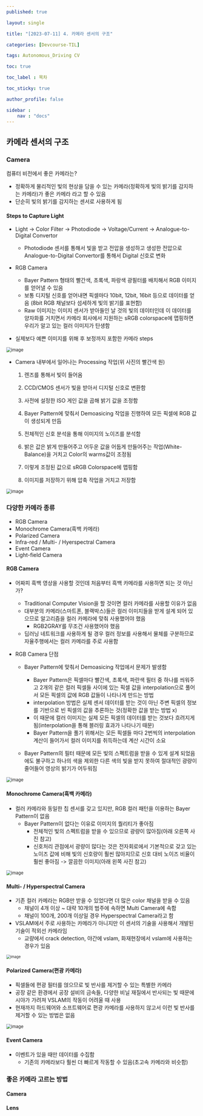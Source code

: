 ```yaml
---
published: true

layout: single

title: "[2023-07-11] 4. 카메라 센서의 구조"

categories: [Devcourse-TIL]

tags: Autonomous_Driving CV

toc: true

toc_label : 목차

toc_sticky: true

author_profile: false

sidebar :
    nav : "docs"
---
```


## 카메라 센서의 구조



### Camera



컴퓨터 비전에서 좋은 카메라는?

- 정확하게 물리적인 빛의 현상을 담을 수 있는 카메라(정확하게 빛의 밝기를 감지하는 카메라)가 좋은 카메라 라고 할 수 있음  
- 단순히 빛의 밝기를 감지하는 센서로 사용하게 됨



#### Steps to Capture Light

- Light -> Color Filter -> Photodiode -> Voltage/Current -> Analogue-to-Digital Convertor
  - Photodiode 센서를 통해서 빛을 받고 전압을 생성하고 생성한 전압으로 Analogue-to-Digital Convertor를 통해서 Digital 신호로 변화
- RGB Camera
  - Bayer Pattern 형태의 빨간색, 초록색, 파랑색 광필터를 배치해서 RGB 이미지를 얻어낼 수 있음
  - 보통 디지털 신호를 얻어내면 픽셀마다 10bit, 12bit, 16bit 등으로 데이터를 얻음 (8bit RGB 채널보다 섬세하게 빛의 밝기를 표현함)
  - Raw 이미지는 이미지 센서가 받아들인 날 것의 빛의 데이터인데 이 데이터를 양자화를 거치면서 카메라 회사에서 지원하는 sRGB colorspace에 맵핑하면 우리가 알고 있는 컬러 이미지가 탄생함



- 실제보다 예쁜 이미지를 위해 후 보정까지 포함한 카메라 steps

<img src="https://github.com/shpark98/Projects/assets/116723552/51bd0ac1-23f5-4408-8472-c743e17ee6f6" alt="image" style="zoom: 80%;" />

- Camera 내부에서 일어나는 Processing 작업(위 사진의 빨간색 원)

  1. 렌즈를 통해서 빛이 들어옴

  2. CCD/CMOS 센서가 빛을 받아서 디지털 신호로 변환함
  3. 사전에 설정한 ISO 게인 값을 곱해 밝기 값을 조정함
  4. Bayer Pattern에 맞춰서 Demoasicing 작업을 진행하여 모든 픽셀에 RGB 값이 생성되게 만듬
  5. 전체적인 신호 분석을 통해 이미지의 노이즈를 분석함
  6. 밝은 값은 밝게 만들어주고 어두운 값을 어둡게 만들어주는 작업(White-Balance)을 거치고 Color의 warms값이 조정됨
  7. 이렇게 조정된 값으로 sRGB Colorspace에 맵핑함
  8. 이미지를 저장하기 위해 압축 작업을 거치고 저장함

<img src="https://github.com/shpark98/Projects/assets/116723552/fa45cf4d-ead9-4468-9e50-be8869b93475" alt="image" style="zoom: 80%;" />



### 다양한 카메라 종류

- RGB Camera
- Monochrome Camera(흑백 카메라)
- Polarized Camera
- Infra-red / Multi- / Hyerspectral Camera
- Event Camera
- Light-field Camera



#### RGB Camera

- 어짜피 흑백 영상을 사용할 것인데 처음부터 흑백 카메라를 사용하면 되는 것 아닌가?

  - Traditional Computer Vision을 할 것이면 컬러 카메라를 사용할 이유가 없음
  - 대부분의 카메라(스마트폰, 블랙박스)들은 컬러 이미지들을 받게 설계 되어 있으므로 알고리즘을 컬러 카메라에 맞춰 사용했어야 했음
    - RGB2GRAY를 무조건 사용했어야 했음
  - 딥러닝 네트워크를 사용하게 될 경우 컬러 정보를 사용해서 물체를 구분하므로 자율주행에서는 컬러 카메라를 주로 사용함

- RGB Camera 단점

  - Bayer Pattern에 맞춰서 Demoasicing 작업에서 문제가 발생함
    - Bayer Pattern은 픽셀마다 빨간색, 초록색, 파란색 필터 중 하나를 씌워주고 2개의 같은 컬러 픽셀들 사이에 있는 픽셀 값을 interpolation으로 풀어서 모든 픽셀의 값에 RGB 값들이 나타나게 만드는 방법
    - interpolation 방법은 실제 센서 데이터를 받는 것이 아닌 주변 픽셀의 정보를 기반으로 빈 픽셀의 값을 추론하는 것(정확한 값을 받는 방법 x) 
    - 이 때문에 컬러 이미지는 실제 모든 픽셀의 데이터를 받는 것보다 흐려지게 됨(interpolation을 통해 블러링 효과가 나타나기 때문)
    - Bayer Pattern을 풀기 위해서는 모든 픽셀들 마다 2번씩의 interpolation 계산이 들어가서 컬러 이미지를 취득하는데 계산 시간이 소요

  - Bayer Pattern의 필터 때문에 모든 빛의 스펙트럼을 받을 수 있게 설계 되었음에도 불구하고 하나의 색을 제외한 다른 색의 빛을 받지 못하여 절대적인 광량이 줄어들어 영상의 밝기가 어두워짐

  

<img src="https://github.com/shpark98/Projects/assets/116723552/9811244d-d374-433a-886e-8a3d33704e93" alt="image" style="zoom: 80%;" />



#### Monochrome Camera(흑백 카메라)

- 컬러 카메라와 동일한 칩 센서를 갖고 있지만, RGB 컬러 패턴을 이용하는 Bayer Pattern이 없음
  - Bayer Pattern이 없다는 이유로 이미지의 퀄리티가 좋아짐
    - 전체적인 빛의 스펙트럼을 받을 수 있으므로 광량이 많아짐(아래 오른쪽 사진 참고)
    - 신호처리 관점에서 광량이 많다는 것은 전자회로에서 기본적으로 갖고 있는 노이즈 값에 비해 빛의 신호량이 훨씬 많아지므로 신호 대비 노이즈 비율이 훨씬 좋아짐 -> 깔끔한 이미지(아래 왼쪽 사진 참고)

<img src="https://github.com/shpark98/Projects/assets/116723552/cb1e6850-ad75-4bae-96ea-49f9b0feb83a" alt="image" style="zoom: 80%;" />



#### Multi- / Hyperspectral Camera

- 기존 컬러 카메라는 RGB만 받을 수 있었다면 더 많은 color 채널을 받을 수 있음
  - 채널이 4개 이상 ~ 대략 10개의 범주에 속하면 Multi Camera에 속함
  - 채널이 100개, 200개 이상일 경우 Hyperspectral Camera라고 함
- VSLAM에서 주로 사용하는 카메라가 아니지만 이 센서의 기술을 사용해서 개발된 기술이 적외선 카메라임
  - 교량에서 crack detection, 야간에 vslam, 화재현장에서 vslam에 사용하는 경우가 있음

<img src="https://github.com/shpark98/Projects/assets/116723552/1cf086dd-7718-4bef-a960-fe821dce1420" alt="image" style="zoom:67%;" />



#### Polarized Camera(편광 카메라)

- 픽셀들에 편광 필터를 얹으므로 빛 반사를 제거할 수 있는 특별한 카메라
- 공장 같은 환경에서 공장 설비의 금속들, 다양한 비닐 재질에서 반사되는 빛 때문에 시야가 가려져 VSLAM의 작동이 어려울 때 사용
- 현재까지 하드웨어와 소프트웨어로 편광 카메라를 사용하지 않고서 이런 빛 반사를 제거할 수 있는 방법은 없음 

<img src="https://github.com/shpark98/Projects/assets/116723552/81d8a8d6-cb2f-4700-bcd2-6a5dadb7a977" alt="image" style="zoom: 80%;" />



#### Event Camera

- 이벤트가 있을 때만 데이터를 수집함
  - 기존의 카메라보다 훨씬 더 빠르게 작동할 수 있음(초고속 카메라와 비슷함)





### 좋은 카메라 고르는 방법



#### Camera

#### Lens
